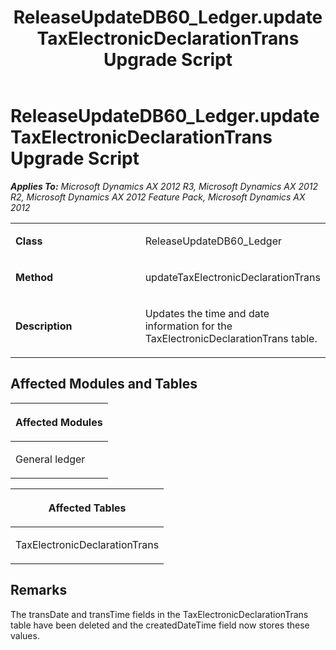 ﻿---
title: ReleaseUpdateDB60_Ledger.updateTaxElectronicDeclarationTrans Upgrade Script
TOCTitle: ReleaseUpdateDB60_Ledger.updateTaxElectronicDeclarationTrans Upgrade Script
ms:assetid: 7a590315-2c79-a315-4e40-6793aa7a9dc8
ms:mtpsurl: https://msdn.microsoft.com/en-us/library/JJ719412(v=AX.60)
ms:contentKeyID: 49709203
ms.date: 05/18/2015
mtps_version: v=AX.60
---

# ReleaseUpdateDB60\_Ledger.updateTaxElectronicDeclarationTrans Upgrade Script 


_**Applies To:** Microsoft Dynamics AX 2012 R3, Microsoft Dynamics AX 2012 R2, Microsoft Dynamics AX 2012 Feature Pack, Microsoft Dynamics AX 2012_

<table>
<colgroup>
<col style="width: 50%" />
<col style="width: 50%" />
</colgroup>
<tbody>
<tr class="odd">
<td><p><strong>Class</strong></p></td>
<td><p>ReleaseUpdateDB60_Ledger</p></td>
</tr>
<tr class="even">
<td><p><strong>Method</strong></p></td>
<td><p>updateTaxElectronicDeclarationTrans</p></td>
</tr>
<tr class="odd">
<td><p><strong>Description</strong></p></td>
<td><p>Updates the time and date information for the TaxElectronicDeclarationTrans table.</p></td>
</tr>
</tbody>
</table>


## Affected Modules and Tables

<table>
<colgroup>
<col style="width: 100%" />
</colgroup>
<thead>
<tr class="header">
<th><p>Affected Modules</p></th>
</tr>
</thead>
<tbody>
<tr class="odd">
<td><p>General ledger</p></td>
</tr>
</tbody>
</table>


<table>
<colgroup>
<col style="width: 100%" />
</colgroup>
<thead>
<tr class="header">
<th><p>Affected Tables</p></th>
</tr>
</thead>
<tbody>
<tr class="odd">
<td><p>TaxElectronicDeclarationTrans</p></td>
</tr>
</tbody>
</table>


## Remarks

The transDate and transTime fields in the TaxElectronicDeclarationTrans table have been deleted and the createdDateTime field now stores these values.

  


